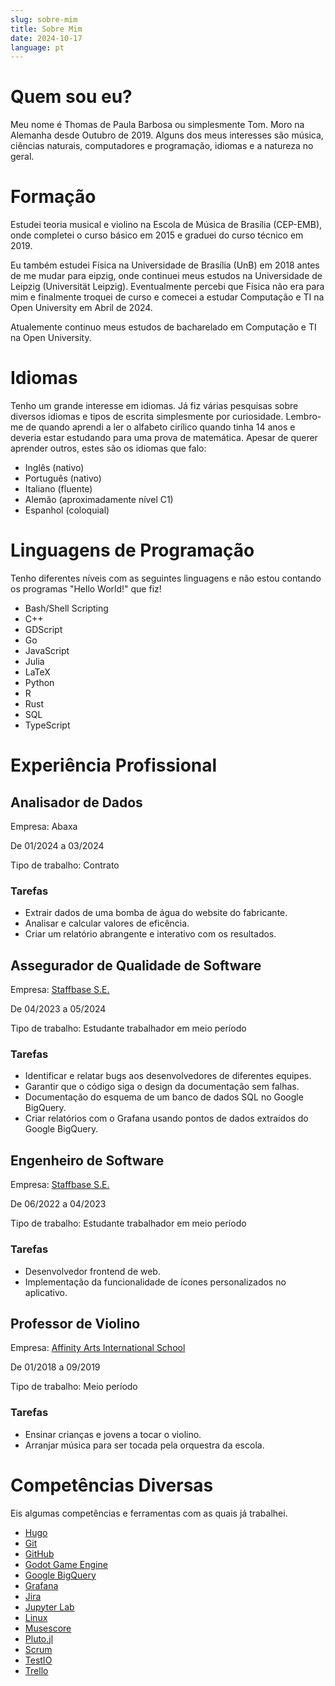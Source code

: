 ```yaml
---
slug: sobre-mim
title: Sobre Mim
date: 2024-10-17
language: pt
---
```


# Quem sou eu?

Meu nome é Thomas de Paula Barbosa ou simplesmente Tom. Moro na Alemanha desde Outubro de 2019. Alguns dos meus interesses são música, ciências naturais, computadores e programação, idiomas e a natureza no geral.

# Formação

Estudei teoria musical e violino na Escola de Música de Brasília (CEP-EMB), onde completei o curso básico em 2015 e graduei do curso técnico em 2019.

Eu também estudei Física na Universidade de Brasília (UnB) em 2018 antes de me mudar para eipzig, onde continuei meus estudos na Universidade de Leipzig (Universität Leipzig). Eventualmente percebi que Física não era para mim e finalmente troquei de curso e comecei a estudar Computação e TI na Open University em Abril de 2024.

Atualemente continuo meus estudos de bacharelado em Computação e TI na Open University.

# Idiomas

Tenho um grande interesse em idiomas. Já fiz várias pesquisas sobre diversos idiomas e tipos de escrita simplesmente por curiosidade. Lembro-me de quando aprendi a ler o alfabeto cirílico quando tinha 14 anos e deveria estar estudando para uma prova de matemática. Apesar de querer aprender outros, estes são os idiomas que falo:

- Inglês (nativo)
- Português (nativo)
- Italiano (fluente)
- Alemão (aproximadamente nível C1)
- Espanhol (coloquial)

# Linguagens de Programação

Tenho diferentes níveis com as seguintes linguagens e não estou contando os programas "Hello World!" que fiz!

- Bash/Shell Scripting
- C++
- GDScript
- Go
- JavaScript
- Julia
- LaTeX
- Python
- R
- Rust
- SQL
- TypeScript

# Experiência Profissional

## Analisador de Dados

Empresa: Abaxa

De 01/2024 a 03/2024

Tipo de trabalho: Contrato

### Tarefas

- Extrair dados de uma bomba de água do website do fabricante.
- Analisar e calcular valores de eficência.
- Criar um relatório abrangente e interativo com os resultados.

## Assegurador de Qualidade de Software

Empresa: [Staffbase S.E.](https://staffbase.com)

De 04/2023 a 05/2024

Tipo de trabalho: Estudante trabalhador em meio período

### Tarefas

- Identificar e relatar bugs aos desenvolvedores de diferentes equipes.
- Garantir que o código siga o design da documentação sem falhas.
- Documentação do esquema de um banco de dados SQL no Google BigQuery.
- Criar relatórios com o Grafana usando pontos de dados extraídos do Google BigQuery.

## Engenheiro de Software

Empresa: [Staffbase S.E.](https://staffbase.com)

De 06/2022 a 04/2023

Tipo de trabalho: Estudante trabalhador em meio período

### Tarefas

- Desenvolvedor frontend de web.
- Implementação da funcionalidade de ícones personalizados no aplicativo.

## Professor de Violino

Empresa: [Affinity Arts International School](https://www.affinityarts.com.br/)

De 01/2018 a 09/2019

Tipo de trabalho: Meio período

### Tarefas

- Ensinar crianças e jovens a tocar o violino.
- Arranjar música para ser tocada pela orquestra da escola.

# Competências Diversas

Eis algumas competências e ferramentas com as quais já trabalhei.

- [Hugo](https://gohugo.io)
- [Git](https://git-scm.com/)
- [GitHub](https://github.com/)
- [Godot Game Engine](https://godotengine.org/)
- [Google BigQuery](https://cloud.google.com/bigquery)
- [Grafana](https://grafana.com)
- [Jira](https://www.atlassian.com/software/jira)
- [Jupyter Lab](https://jupyter.org/)
- [Linux](https://www.linux.org/)
- [Musescore](https://musescore.org/)
- [Pluto.jl](https://plutojl.org/)
- [Scrum](https://www.scrum.org/)
- [TestIO](https://test.io/)
- [Trello](https://trello.com/)
